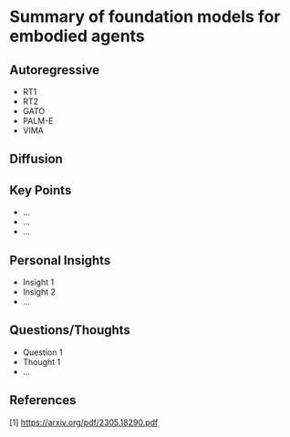 # Summary of foundation models for embodied agents
## Autoregressive
- RT1
- RT2
- GATO
- PALM-E
- VIMA
## Diffusion


## Key Points
- ...
- ...
- ...

## Personal Insights
- Insight 1
- Insight 2
- ...

## Questions/Thoughts
- Question 1
- Thought 1
- ...

## References
[1] https://arxiv.org/pdf/2305.18290.pdf
